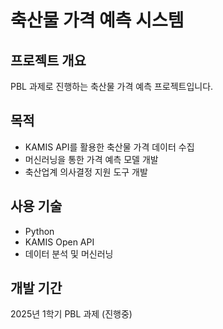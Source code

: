 # 축산물 가격 예측 시스템

## 프로젝트 개요
PBL 과제로 진행하는 축산물 가격 예측 프로젝트입니다.

## 목적
- KAMIS API를 활용한 축산물 가격 데이터 수집
- 머신러닝을 통한 가격 예측 모델 개발
- 축산업계 의사결정 지원 도구 개발

## 사용 기술
- Python
- KAMIS Open API
- 데이터 분석 및 머신러닝

## 개발 기간
2025년 1학기 PBL 과제 (진행중)
